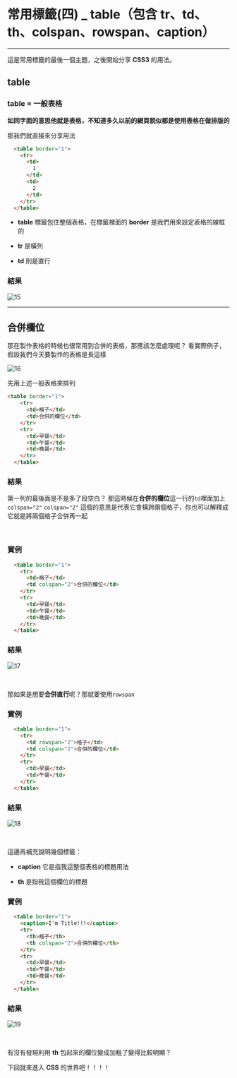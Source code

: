 # 常用標籤(四) _ table（包含 tr、td、th、colspan、rowspan、caption）

-------------------------------

這是常用標籤的最後一個主題，之後開始分享 **CSS3** 的用法。

## table

### table = 一般表格
**如同字面的意思他就是表格，不知道多久以前的網頁貌似都是使用表格在做排版的**

那我們就直接來分享用法

```html
  <table border="1">
    <tr>
      <td>
        1
      </td>
      <td>
        2
      </td>
    </tr>
  </table>
```

* **table** 標籤包住整個表格，在標籤裡面的 **border** 是我們用來設定表格的線框的

* **tr** 是橫列

* **td** 則是直行


### 結果

![15](https://github.com/PeterPanTW/CSS_html_JS_ZeroToOne_Tutorial/blob/master/img/15_table01.jpg)

-------------------------------

## 合併欄位

那在製作表格的時候也很常用到合併的表格，那應該怎麼處理呢？
看實際例子，假設我們今天要製作的表格是長這樣

![16](https://github.com/PeterPanTW/CSS_html_JS_ZeroToOne_Tutorial/blob/master/img/16_table02.jpg)

先用上述一般表格來排列

```html
<table border="1">
    <tr>
      <td>格子</td>
      <td>合併的欄位</td>
    </tr>
    <tr>
      <td>早餐</td>
      <td>午餐</td>
      <td>晚餐</td>
    </tr>
  </table>
```


### 結果
第一列的最後面是不是多了段空白？
那這時候在**合併的欄位**這一行的`td`裡面加上`colspan="2"`
`colspan="2"` 這個的意思是代表它會橫跨兩個格子，你也可以解釋成它就是將兩個格子合併再一起

​	

### 實例
```html
  <table border="1">
    <tr>
      <td>格子</td>
      <td colspan="2">合併的欄位</td>
    </tr>
    <tr>
      <td>早餐</td>
      <td>午餐</td>
      <td>晚餐</td>
    </tr>
  </table>
```

### 結果
![17](https://github.com/PeterPanTW/CSS_html_JS_ZeroToOne_Tutorial/blob/master/img/17_table03.jpg)

​	

那如果是想要**合併直行**呢？那就要使用`rowspan`

### 實例
```html
  <table border="1">
    <tr>
      <td rowspan="2">格子</td>
      <td colspan="2">合併的欄位</td>
    </tr>
    <tr>
      <td>早餐</td>
      <td>午餐</td>
    </tr>
  </table>
```

### 結果
![18](https://github.com/PeterPanTW/CSS_html_JS_ZeroToOne_Tutorial/blob/master/img/18_table04.jpg)

​	

這邊再補充說明幾個標籤：

* **caption** 它是指我這整個表格的標題用法

* **th** 是指我這個欄位的標題


### 實例
```html
  <table border="1">
    <caption>I'm Title!!!</caption>
    <tr>
      <th>格子</th>
      <th colspan="2">合併的欄位</th>
    </tr>
    <tr>
      <td>早餐</td>
      <td>午餐</td>
      <td>晚餐</td>
    </tr>
  </table>
```

### 結果

![19](https://github.com/PeterPanTW/CSS_html_JS_ZeroToOne_Tutorial/blob/master/img/19_table05.jpg)

​	

有沒有發現利用 **th** 包起來的欄位變成加粗了變得比較明顯？

下回就來進入 **CSS** 的世界吧！！！！


